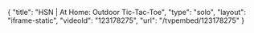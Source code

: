 {
    "title": "HSN | At Home: Outdoor Tic-Tac-Toe",
    "type": "solo",
    "layout": "iframe-static",
    "videoId": "123178275",
    "url": "\/tvpembed\/123178275"
}